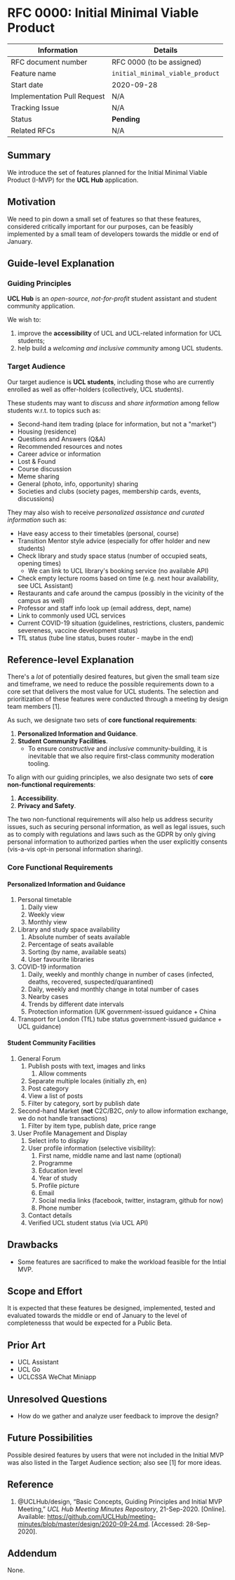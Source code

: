 # RFC 0000: Initial Minimal Viable Product

| Information                 | Details                          |
|-----------------------------|----------------------------------|
| RFC document number         | RFC 0000 (to be assigned)        |
| Feature name                | `initial_minimal_viable_product` |
| Start date                  | 2020-09-28                       |
| Implementation Pull Request | N/A                              |
| Tracking Issue              | N/A                              |
| Status                      | **Pending**                      |
| Related RFCs                | N/A                              |

## Summary

We introduce the set of features planned for the Initial Minimal Viable Product
(I-MVP) for the **UCL Hub** application.

## Motivation

We need to pin down a small set of features so that these features, considered
critically important for our purposes, can be feasibly implemented by a small
team of developers towards the middle or end of January.

## Guide-level Explanation

### Guiding Principles

**UCL Hub** is an *open-source*, *not-for-profit* student assistant and student
community application.

We wish to:

1. improve the **accessibility** of UCL and UCL-related information for UCL
   students;
2. help build a *welcoming and inclusive community* among UCL students.

### Target Audience

Our target audience is **UCL students**, including those who are currently
enrolled as well as offer-holders (collectively, UCL students).

These students may want to *discuss* and *share information* among fellow
students w.r.t. to topics such as:

- Second-hand item trading (place for information, but not a "market")
- Housing (residence)
- Questions and Answers (Q&A)
- Recommended resources and notes
- Career advice or information
- Lost & Found
- Course discussion
- Meme sharing
- General (photo, info, opportunity) sharing
- Societies and clubs (society pages, membership cards, events, discussions)

They may also wish to receive *personalized assistance and curated information*
such as:

- Have easy access to their timetables (personal, course)
- Transition Mentor style advice (especially for offer holder and new students)
- Check library and study space status (number of occupied seats, opening
  times)
   - We can link to UCL library's booking service (no available API)
- Check empty lecture rooms based on time (e.g. next hour availability, see
  UCL Assistant)
- Restaurants and cafe around the campus (possibly in the vicinity of the
  campus as well)
- Professor and staff info look up (email address, dept, name)
- Link to commonly used UCL services
- Current COVID-19 situation (guidelines, restrictions, clusters, pandemic
  severeness, vaccine development status)
- TfL status (tube line status, buses router - maybe in the end)

## Reference-level Explanation

There's a *lot* of potentially desired features, but given the small team size
and timeframe, we need to reduce the possible requirements down to a core set
that delivers the most value for UCL students. The selection and prioritization
of these features were conducted through a meeting by design team members
[1].

As such, we designate two sets of **core functional requirements**:

1. **Personalized Information and Guidance**.
2. **Student Community Facilities**.
   - To ensure *constructive* and *inclusive* community-building, it is
     inevitable that we also require first-class community moderation tooling.

To align with our guiding principles, we also designate two sets of
**core non-functional requirements**:

1. **Accessibility**.
2. **Privacy and Safety**.

The two non-functional requirements will also help us address security issues,
such as securing personal information, as well as legal issues, such as to
comply with regulations and laws such as the GDPR by only giving personal
information to authorized parties when the user explicitly consents
(vis-a-vis opt-in personal information sharing).

### Core Functional Requirements

#### Personalized Information and Guidance

1. Personal timetable
    1. Daily view
    2. Weekly view
    3. Monthly view
2. Library and study space availability
    1. Absolute number of seats available
    2. Percentage of seats available
    3. Sorting (by name, available seats)
    4. User favourite libraries
3. COVID-19 information
    1. Daily, weekly and monthly change in number of cases (infected, deaths,
       recovered, suspected/quarantined)
    2. Daily, weekly and monthly change in total number of cases
    3. Nearby cases
    4. Trends by different date intervals
    5. Protection information (UK government-issued guidance + China
4. Transport for London (TfL) tube status
       government-issued guidance + UCL guidance)

#### Student Community Facilities

1. General Forum
    1. Publish posts with text, images and links
        1. Allow comments
    2. Separate multiple locales (initially zh, en)
    3. Post category
    4. View a list of posts
    5. Filter by category, sort by publish date
2. Second-hand Market (**not** C2C/B2C, *only* to allow information exchange,
   we do not handle transactions)
    1. Filter by item type, publish date, price range
3. User Profile Management and Display
    1. Select info to display
    2. User profile information (selective visibility):
        1. First name, middle name and last name (optional)
        2. Programme
        3. Education level
        4. Year of study
        5. Profile picture
        6. Email
        7. Social media links (facebook, twitter, instagram, github for now)
        8. Phone number
    3. Contact details
    4. Verified UCL student status (via UCL API)

## Drawbacks

- Some features are sacrificed to make the workload feasible for the Intial
  MVP.

## Scope and Effort

It is expected that these features be designed, implemented, tested and
evaluated towards the middle or end of January to the level of completenesss
that would be expected for a Public Beta.

## Prior Art

- UCL Assistant
- UCL Go
- UCLCSSA WeChat Miniapp

## Unresolved Questions

- How do we gather and analyze user feedback to improve the design?

## Future Possibilities

Possible desired features by users that were not included in the Initial
MVP was also listed in the Target Audience section; also see [1] for more
ideas.

## Reference

1. @UCLHub/design, “Basic Concepts, Guiding Principles and Initial MVP
   Meeting,” *UCL Hub Meeting Minutes Repository*, 21-Sep-2020. [Online].
   Available:
   <https://github.com/UCLHub/meeting-minutes/blob/master/design/2020-09-24.md>.
   [Accessed: 28-Sep-2020].

## Addendum

None.
